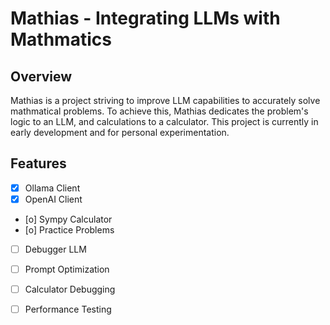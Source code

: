 # Mathias - Integrating LLMs with Mathmatics

## Overview

Mathias is a project striving to improve LLM capabilities to accurately solve mathmatical problems. 
To achieve this, Mathias dedicates the problem's logic to an LLM, and calculations to a calculator. 
This project is currently in early development and for personal experimentation.

## Features

- [x] Ollama Client
- [x] OpenAI Client
- [o] Sympy Calculator
- [o] Practice Problems
- [ ] Debugger LLM
- [ ] Prompt Optimization
- [ ] Calculator Debugging
- [ ] Performance Testing

